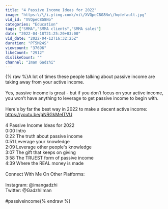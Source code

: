 ```yaml
---
title: "4 Passive Income Ideas for 2022"
image: "https:\/\/i.ytimg.com\/vi\/XVQpeC8G8No\/hqdefault.jpg"
vid_id: "XVQpeC8G8No"
categories: "Education"
tags: ["SMMA","SMMA clients","SMMA sales"]
date: "2022-04-18T21:25:20+03:00"
vid_date: "2022-04-12T16:32:25Z"
duration: "PT5M24S"
viewcount: "37696"
likeCount: "2912"
dislikeCount: ""
channel: "Iman Gadzhi"
---
```

{% raw %}A lot of times these people talking about passive income are taking away from your active income.<br /> <br />Yes, passive income is great - but if you don’t focus on your active income, you won’t have anything to leverage to get passive income to begin with.<br /><br />Here's by far the best way in 2022 to make a decent active income: <a rel="nofollow" target="blank" href="https://youtu.be/gNRGkMeITVU">https://youtu.be/gNRGkMeITVU</a><br /><br />4 Passive Income Ideas for 2022<br />0:00 Intro<br />0:22 The truth about passive income<br />0:51 Leverage your knowledge<br />2:09 Leverage other people's knowledge<br />3:07 The gift that keeps on giving<br />3:58 The TRUEST form of passive income<br />4:39 Where the REAL money is made<br /><br />Connect With Me On Other Platforms:<br /><br />Instagram: @imangadzhi<br />Twitter: @GadzhiIman<br /><br />#passiveincome{% endraw %}
